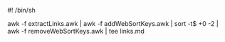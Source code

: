 #! /bin/sh

awk -f extractLinks.awk |
     awk -f addWebSortKeys.awk | 
     sort -t$ +0 -2 |
     awk -f removeWebSortKeys.awk | tee links.md
